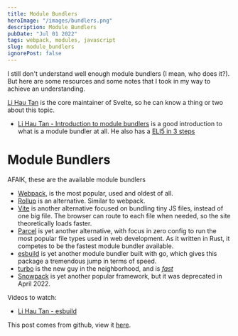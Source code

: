 ```yaml
---
title: Module Bundlers
heroImage: "/images/bundlers.png"
description: Module Bundlers
pubDate: "Jul 01 2022"
tags: webpack, modules, javascript
slug: module_bundlers
ignorePost: false
---
```


I still don't understand well enough module bundlers (I mean, who does it?). But here are some resources and some notes that I took in my way to achieve an understanding.

[Li Hau Tan](https://www.youtube.com/c/lihautan) is the core maintainer of Svelte, so he can know a thing or two about this topic.

- [Li Hau Tan - Introduction to module bundlers](https://www.youtube.com/watch?v=mEvIyjo_A9w) is a good introduction to what is a module bundler at all. He also has a [ELI5 in 3 steps](https://www.youtube.com/watch?v=iOYO2dKBYow)

# Module Bundlers

AFAIK, these are the available module bundlers

- [Webpack](https://webpack.js.org/), is the most popular, used and oldest of all.
- [Rollup](https://rollupjs.org/guide/en/) is an alternative. Similar to webpack.
- [Vite](https://vitejs.dev/) is another alternative focused on bundling tiny JS files, instead of one big file. The browser can route to each file when needed, so the site theoretically loads faster.
- [Parcel](https://parceljs.org/) is yet another alternative, with focus in zero config to run the most popular file types used in web development. As it written in Rust, it competes to be the fastest module bundler available.
- [esbuild](https://esbuild.github.io/) is yet another module bundler built with go, which gives this package a tremendous jump in terms of speed.
- [turbo](https://turbo.build/) is the new guy in the neighborhood, and is [_fast_](https://turbo.build/pack/docs/comparisons/turbopack-vs-vite)
- [Snowpack](https://github.com/FredKSchott/snowpack#readme) is yet another popular framework, but it was deprecated in April 2022.

Videos to watch:

- [Li Hau Tan - esbuild](https://www.youtube.com/watch?v=tz1CZV1-lYc)

This post comes from github, view it [here](https://github.com/AucaCoyan/blog/blob/main/module_bundlers.md).
